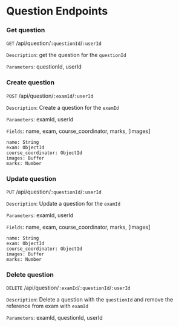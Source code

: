 # Question Endpoints

### Get question

`GET` /api/question/`:questionId`/`:userId`

`Description`: get the question for the `questionId`

`Parameters`: questionId, userId

### Create question

`POST` /api/question/`:examId`/`:userId`

`Description`: Create a question for the `examId`

`Parameters`: examId, userId

`Fields`: name, exam, course_coordinator, marks, [images]

```
name: String
exam: ObjectId
course_coordinator: ObjectId
images: Buffer
marks: Number
```

### Update question

`PUT` /api/question/`:questionId`/`:userId`

`Description`: Update a question for the `examId`

`Parameters`: examId, userId

`Fields`: name, exam, course_coordinator, marks, [images]

```
name: String
exam: ObjectId
course_coordinator: ObjectId
images: Buffer
marks: Number
```

### Delete question

`DELETE` /api/question/`:examId`/`:questionId`/`:userId`

`Description`: Delete a question with the `questionId` and remove the reference from exam with `examId`

`Parameters`: examId, questionId, userId
